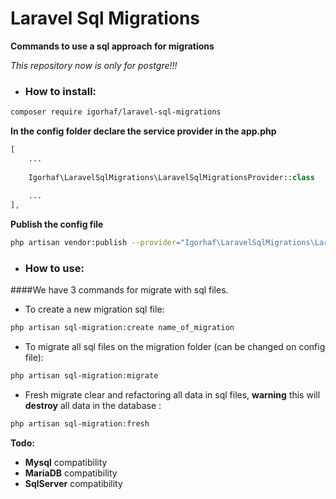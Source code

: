 # Laravel Sql Migrations

**Commands to use a sql approach for migrations**

*This repository now is only for postgre!!!*

* ### How to install:
```bash
composer require igorhaf/laravel-sql-migrations
```
**In the config folder declare the service provider in the app.php**
```php
[
    ...
    
    Igorhaf\LaravelSqlMigrations\LaravelSqlMigrationsProvider::class
    
    ...
],
```
**Publish the config file**
```bash
php artisan vendor:publish --provider="Igorhaf\LaravelSqlMigrations\LaravelSqlMigrationsProvider"
```

* ### How to use:

####We have 3 commands for migrate with sql files.

* To create a new migration sql file:

```bash
php artisan sql-migration:create name_of_migration
```

* To migrate all sql files on the migration folder (can be changed on config file):

```bash
php artisan sql-migration:migrate
```


* Fresh migrate clear and refactoring all data in sql files, **warning** this will **destroy** all data in the database :

```bash
php artisan sql-migration:fresh
```


**Todo:**
* **Mysql** compatibility
* **MariaDB** compatibility
* **SqlServer** compatibility



